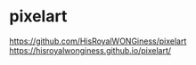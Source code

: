 # pixelart
https://github.com/HisRoyalWONGiness/pixelart
https://hisroyalwonginess.github.io/pixelart/

